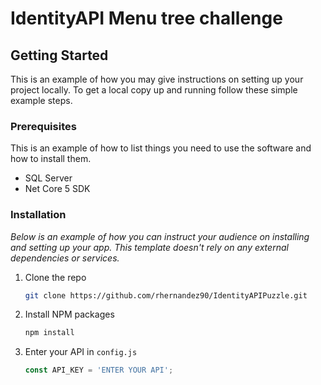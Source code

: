 # IdentityAPI Menu tree challenge

<!-- GETTING STARTED -->
## Getting Started

This is an example of how you may give instructions on setting up your project locally.
To get a local copy up and running follow these simple example steps.

### Prerequisites

This is an example of how to list things you need to use the software and how to install them.
* SQL Server
* Net Core 5 SDK

### Installation

_Below is an example of how you can instruct your audience on installing and setting up your app. This template doesn't rely on any external dependencies or services._

1. Clone the repo
   ```sh
   git clone https://github.com/rhernandez90/IdentityAPIPuzzle.git   
   ```
2. Install NPM packages
   ```sh
   npm install
   ```
2. Enter your API in `config.js`
   ```js
   const API_KEY = 'ENTER YOUR API';
   ```




